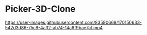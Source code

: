 # Picker-3D-Clone



https://user-images.githubusercontent.com/83590669/170150633-542d3d86-75c8-4a32-ab74-14a6f9bae7af.mp4

